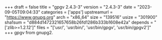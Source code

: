 +++
draft = false
title = "gpgv 2.4.3-3"
version = "2.4.3-3"
date = "2023-09-05T09:04:33"
categories = ['apps']
upstreamurl = "https://www.gnupg.org"
arch = "x86_64"
size = "139516"
usize = "301900"
sha1sum = "d884d1472321657658b26fd1286b333b1608e42a"
depends = "['zlib>=1.2.12']"
files = "['usr/', 'usr/bin/', 'usr/bin/gpgv', 'usr/bin/gpgv2']"
+++
gpgv from gnupg2.